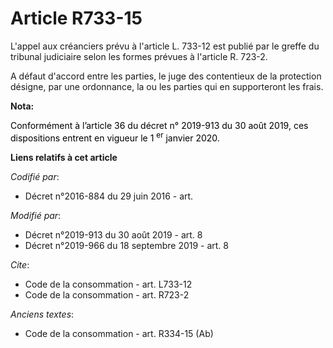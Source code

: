# Article R733-15

L'appel aux créanciers prévu à l'article L. 733-12 est publié par le greffe du tribunal judiciaire selon les formes prévues à
l'article R. 723-2. 

A défaut d'accord entre les parties, le juge des contentieux de la protection désigne, par une ordonnance, la ou les parties
qui en supporteront les frais.

**Nota:**

<font color="black">Conformément à l’article 36 du décret n° 2019-913 du 30 août 2019, ces dispositions entrent en vigueur le
1
    <sup>er</sup> janvier 2020.</font>

**Liens relatifs à cet article**

_Codifié par_:

  - Décret n°2016-884 du 29 juin 2016 - art.

_Modifié par_:

  - Décret n°2019-913 du 30 août 2019 - art. 8
  - Décret n°2019-966 du 18 septembre 2019 - art. 8

_Cite_:

  - Code de la consommation - art. L733-12
  - Code de la consommation - art. R723-2

_Anciens textes_:

  - Code de la consommation - art. R334-15 (Ab)
